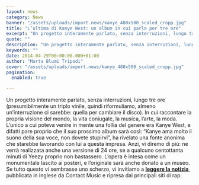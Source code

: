 ```yaml
---
layout: news
category: News
banner: "/assets/uploads/import.news/kanye_480x500_scaled_cropp.jpg"
title: "L’ultima di Kanye West: un album in cui parla per tre ore"
excerpt: "Un progetto interamente parlato, senza interruzioni, lungo tre ore (presumibilmente un triplo vinile, quindi riformuliamo, almeno un’interruzione ci sarebbe: quella per cambiare il disco). In cui raccontare la propria visione del mondo, la vita coniugale, la musica, l’arte, la moda. L’unico a cui poteva venire in mente una follia del genere era Kanye West, e difatti [&hellip"
quote: ""
description: "Un progetto interamente parlato, senza interruzioni, lungo tre ore (presumibilmente un triplo vinile, quindi riformuliamo, almeno un’interruzione ci sarebbe: quella per cambiare il disco). In cui raccontare la propria visione del mondo, la vita coniugale, la musica, l’arte, la moda. L’unico a cui poteva venire in mente una follia del genere era Kanye West, e difatti [&hellip"
keywords: ""
date: 2014-04-29T00:00:00.000+01:00
author: "Marta Blumi Tripodi"
cover: "/assets/uploads/import.news/kanye_480x500_scaled_cropp.jpg"
pagination:
  enabled: true

---
```


[](https://hotmc.com/wp-content/uploads/2013/11/kanye%5F480x500%5Fscaled%5Fcropp.jpg)

Un progetto interamente parlato, senza interruzioni, lungo tre ore (presumibilmente un triplo vinile, quindi riformuliamo, almeno un’interruzione ci sarebbe: quella per cambiare il disco). In cui raccontare la propria visione del mondo, la vita coniugale, la musica, l’arte, la moda. L’unico a cui poteva venire in mente una follia del genere era Kanye West, e difatti pare proprio che il suo prossimo album sarà così: “Kanye ama molto il suono della sua voce, non dovete stupirvi”, ha rivelato una fonte anonima che starebbe lavorando con lui a questa impresa. Anzi, vi diremo di più: ne verrà realizzata anche una versione di 24 ore, se a qualcuno centottanta minuti di Yeezy proprio non bastassero. L’opera è intesa come un monumentale lascito ai posteri, e l’originale sarà anche donato a un museo. Se tutto questo vi sembrasse uno scherzo, vi invitiamo a [**leggere la notizia**](http://www.contactmusic.com/story/kanye-west-plans-spoken-word-album%5F4171634 "http://www.contactmusic.com/story/kanye-west-plans-spoken-word-album_4171634"), pubblicata in inglese da Contact Music e ripresa dai principali siti di rap.